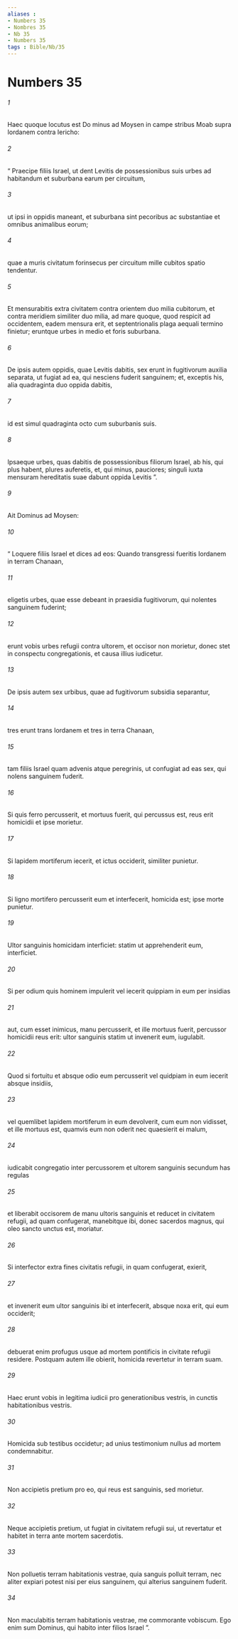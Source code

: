 ```yaml
---
aliases : 
- Numbers 35
- Nombres 35
- Nb 35
- Numbers 35
tags : Bible/Nb/35
---
```


# Numbers 35

###### 1
Haec quoque locutus est Do minus ad Moysen in campe stribus Moab supra Iordanem contra Iericho: 
###### 2
“ Praecipe filiis Israel, ut dent Levitis de possessionibus suis urbes ad habitandum et suburbana earum per circuitum, 
###### 3
ut ipsi in oppidis maneant, et suburbana sint pecoribus ac substantiae et omnibus animalibus eorum; 
###### 4
quae a muris civitatum forinsecus per circuitum mille cubitos spatio tendentur. 
###### 5
Et mensurabitis extra civitatem contra orientem duo milia cubitorum, et contra meridiem similiter duo milia, ad mare quoque, quod respicit ad occidentem, eadem mensura erit, et septentrionalis plaga aequali termino finietur; eruntque urbes in medio et foris suburbana.
###### 6
De ipsis autem oppidis, quae Levitis dabitis, sex erunt in fugitivorum auxilia separata, ut fugiat ad ea, qui nesciens fuderit sanguinem; et, exceptis his, alia quadraginta duo oppida dabitis, 
###### 7
id est simul quadraginta octo cum suburbanis suis. 
###### 8
Ipsaeque urbes, quas dabitis de possessionibus filiorum Israel, ab his, qui plus habent, plures auferetis, et, qui minus, pauciores; singuli iuxta mensuram hereditatis suae dabunt oppida Levitis ”.
###### 9
Ait Dominus ad Moysen: 
###### 10
“ Loquere filiis Israel et dices ad eos: Quando transgressi fueritis Iordanem in terram Chanaan, 
###### 11
eligetis urbes, quae esse debeant in praesidia fugitivorum, qui nolentes sanguinem fuderint; 
###### 12
erunt vobis urbes refugii contra ultorem, et occisor non morietur, donec stet in conspectu congregationis, et causa illius iudicetur. 
###### 13
De ipsis autem sex urbibus, quae ad fugitivorum subsidia separantur, 
###### 14
tres erunt trans Iordanem et tres in terra Chanaan, 
###### 15
tam filiis Israel quam advenis atque peregrinis, ut confugiat ad eas sex, qui nolens sanguinem fuderit.
###### 16
Si quis ferro percusserit, et mortuus fuerit, qui percussus est, reus erit homicidii et ipse morietur. 
###### 17
Si lapidem mortiferum iecerit, et ictus occiderit, similiter punietur. 
###### 18
Si ligno mortifero percusserit eum et interfecerit, homicida est; ipse morte punietur. 
###### 19
Ultor sanguinis homicidam interficiet: statim ut apprehenderit eum, interficiet. 
###### 20
Si per odium quis hominem impulerit vel iecerit quippiam in eum per insidias 
###### 21
aut, cum esset inimicus, manu percusserit, et ille mortuus fuerit, percussor homicidii reus erit: ultor sanguinis statim ut invenerit eum, iugulabit.
###### 22
Quod si fortuitu et absque odio eum percusserit vel quidpiam in eum iecerit absque insidiis, 
###### 23
vel quemlibet lapidem mortiferum in eum devolverit, cum eum non vidisset, et ille mortuus est, quamvis eum non oderit nec quaesierit ei malum, 
###### 24
iudicabit congregatio inter percussorem et ultorem sanguinis secundum has regulas 
###### 25
et liberabit occisorem de manu ultoris sanguinis et reducet in civitatem refugii, ad quam confugerat, manebitque ibi, donec sacerdos magnus, qui oleo sancto unctus est, moriatur. 
###### 26
Si interfector extra fines civitatis refugii, in quam confugerat, exierit, 
###### 27
et invenerit eum ultor sanguinis ibi et interfecerit, absque noxa erit, qui eum occiderit; 
###### 28
debuerat enim profugus usque ad mortem pontificis in civitate refugii residere. Postquam autem ille obierit, homicida revertetur in terram suam. 
###### 29
Haec erunt vobis in legitima iudicii pro generationibus vestris, in cunctis habitationibus vestris.
###### 30
Homicida sub testibus occidetur; ad unius testimonium nullus ad mortem condemnabitur. 
###### 31
Non accipietis pretium pro eo, qui reus est sanguinis, sed morietur. 
###### 32
Neque accipietis pretium, ut fugiat in civitatem refugii sui, ut revertatur et habitet in terra ante mortem sacerdotis. 
###### 33
Non polluetis terram habitationis vestrae, quia sanguis polluit terram, nec aliter expiari potest nisi per eius sanguinem, qui alterius sanguinem fuderit. 
###### 34
Non maculabitis terram habitationis vestrae, me commorante vobiscum. Ego enim sum Dominus, qui habito inter filios Israel ”.
